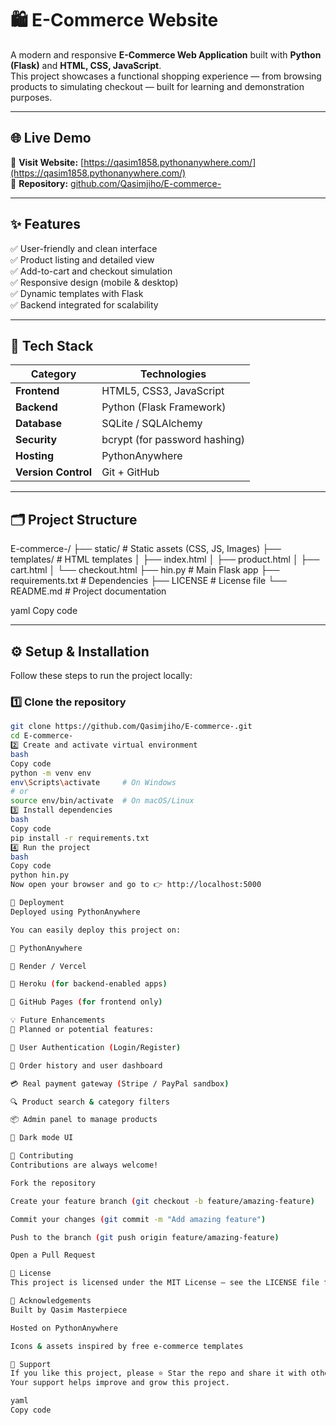 # 🛍️ E-Commerce Website

A modern and responsive **E-Commerce Web Application** built with **Python (Flask)** and **HTML, CSS, JavaScript**.  
This project showcases a functional shopping experience — from browsing products to simulating checkout — built for learning and demonstration purposes.

---

## 🌐 Live Demo
🔗 **Visit Website:** [https://qasim1858.pythonanywhere.com/](https://qasim1858.pythonanywhere.com/)  
📁 **Repository:** [github.com/Qasimjiho/E-commerce-](https://github.com/Qasimjiho/E-commerce-)

---

## ✨ Features

✅ User-friendly and clean interface  
✅ Product listing and detailed view  
✅ Add-to-cart and checkout simulation  
✅ Responsive design (mobile & desktop)  
✅ Dynamic templates with Flask  
✅ Backend integrated for scalability  

---

## 🧠 Tech Stack

| Category | Technologies |
|-----------|--------------|
| **Frontend** | HTML5, CSS3, JavaScript |
| **Backend** | Python (Flask Framework) |
| **Database** | SQLite / SQLAlchemy |
| **Security** | bcrypt (for password hashing) |
| **Hosting** | PythonAnywhere |
| **Version Control** | Git + GitHub |

---

## 🗂️ Project Structure
E-commerce-/
├── static/ # Static assets (CSS, JS, Images)
├── templates/ # HTML templates
│ ├── index.html
│ ├── product.html
│ ├── cart.html
│ └── checkout.html
├── hin.py # Main Flask app
├── requirements.txt # Dependencies
├── LICENSE # License file
└── README.md # Project documentation

yaml
Copy code

---

## ⚙️ Setup & Installation

Follow these steps to run the project locally:

### 1️⃣ Clone the repository
```bash
git clone https://github.com/Qasimjiho/E-commerce-.git
cd E-commerce-
2️⃣ Create and activate virtual environment
bash
Copy code
python -m venv env
env\Scripts\activate     # On Windows
# or
source env/bin/activate  # On macOS/Linux
3️⃣ Install dependencies
bash
Copy code
pip install -r requirements.txt
4️⃣ Run the project
bash
Copy code
python hin.py
Now open your browser and go to 👉 http://localhost:5000

🚀 Deployment
Deployed using PythonAnywhere

You can easily deploy this project on:

🔹 PythonAnywhere

🔹 Render / Vercel

🔹 Heroku (for backend-enabled apps)

🔹 GitHub Pages (for frontend only)

💡 Future Enhancements
🚧 Planned or potential features:

🔐 User Authentication (Login/Register)

🧾 Order history and user dashboard

💳 Real payment gateway (Stripe / PayPal sandbox)

🔍 Product search & category filters

📦 Admin panel to manage products

🌙 Dark mode UI

🤝 Contributing
Contributions are always welcome!

Fork the repository

Create your feature branch (git checkout -b feature/amazing-feature)

Commit your changes (git commit -m "Add amazing feature")

Push to the branch (git push origin feature/amazing-feature)

Open a Pull Request

📝 License
This project is licensed under the MIT License — see the LICENSE file for details.

💖 Acknowledgements
Built by Qasim Masterpiece

Hosted on PythonAnywhere

Icons & assets inspired by free e-commerce templates

🌟 Support
If you like this project, please ⭐ Star the repo and share it with others!
Your support helps improve and grow this project.

yaml
Copy code
